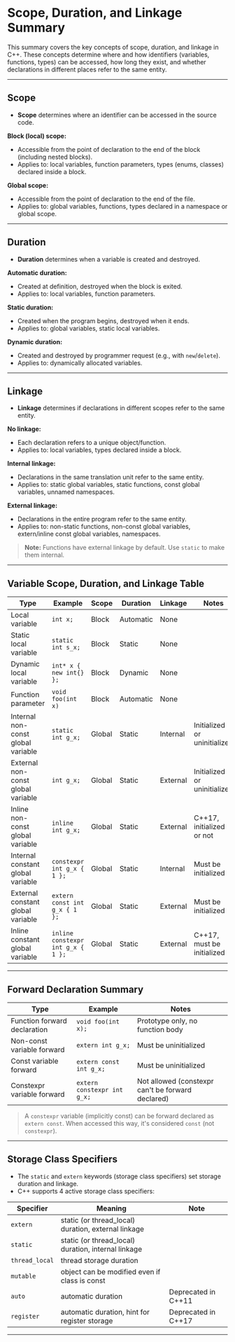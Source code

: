 # Scope, Duration, and Linkage Summary

This summary covers the key concepts of scope, duration, and linkage in C++. These concepts determine where and how identifiers (variables, functions, types) can be accessed, how long they exist, and whether declarations in different places refer to the same entity.

---

## Scope

- **Scope** determines where an identifier can be accessed in the source code.

**Block (local) scope:**
- Accessible from the point of declaration to the end of the block (including nested blocks).
- Applies to: local variables, function parameters, types (enums, classes) declared inside a block.

**Global scope:**
- Accessible from the point of declaration to the end of the file.
- Applies to: global variables, functions, types declared in a namespace or global scope.

---

## Duration

- **Duration** determines when a variable is created and destroyed.

**Automatic duration:**
- Created at definition, destroyed when the block is exited.
- Applies to: local variables, function parameters.

**Static duration:**
- Created when the program begins, destroyed when it ends.
- Applies to: global variables, static local variables.

**Dynamic duration:**
- Created and destroyed by programmer request (e.g., with `new`/`delete`).
- Applies to: dynamically allocated variables.

---

## Linkage

- **Linkage** determines if declarations in different scopes refer to the same entity.

**No linkage:**
- Each declaration refers to a unique object/function.
- Applies to: local variables, types declared inside a block.

**Internal linkage:**
- Declarations in the same translation unit refer to the same entity.
- Applies to: static global variables, static functions, const global variables, unnamed namespaces.

**External linkage:**
- Declarations in the entire program refer to the same entity.
- Applies to: non-static functions, non-const global variables, extern/inline const global variables, namespaces.

> **Note:** Functions have external linkage by default. Use `static` to make them internal.

---

## Variable Scope, Duration, and Linkage Table

| Type                                 | Example                        | Scope   | Duration   | Linkage   | Notes                        |
|-------------------------------------- |------------------------------- |---------|------------|-----------|----------------------------- |
| Local variable                        | `int x;`                      | Block   | Automatic  | None      |                             |
| Static local variable                 | `static int s_x;`             | Block   | Static     | None      |                             |
| Dynamic local variable                | `int* x { new int{} };`       | Block   | Dynamic    | None      |                             |
| Function parameter                    | `void foo(int x)`             | Block   | Automatic  | None      |                             |
| Internal non-const global variable    | `static int g_x;`             | Global  | Static     | Internal  | Initialized or uninitialized|
| External non-const global variable    | `int g_x;`                    | Global  | Static     | External  | Initialized or uninitialized|
| Inline non-const global variable      | `inline int g_x;`             | Global  | Static     | External  | C++17, initialized or not   |
| Internal constant global variable     | `constexpr int g_x { 1 };`    | Global  | Static     | Internal  | Must be initialized         |
| External constant global variable     | `extern const int g_x { 1 };` | Global  | Static     | External  | Must be initialized         |
| Inline constant global variable       | `inline constexpr int g_x { 1 };` | Global | Static | External  | C++17, must be initialized  |

---

## Forward Declaration Summary

| Type                        | Example                    | Notes                                         |
|-----------------------------|----------------------------|-----------------------------------------------|
| Function forward declaration| `void foo(int x);`         | Prototype only, no function body              |
| Non-const variable forward  | `extern int g_x;`          | Must be uninitialized                         |
| Const variable forward      | `extern const int g_x;`    | Must be uninitialized                         |
| Constexpr variable forward  | `extern constexpr int g_x;`| Not allowed (constexpr can't be forward declared) |

> A `constexpr` variable (implicitly const) can be forward declared as `extern const`. When accessed this way, it's considered `const` (not `constexpr`).

---

## Storage Class Specifiers

- The `static` and `extern` keywords (storage class specifiers) set storage duration and linkage.
- C++ supports 4 active storage class specifiers:

| Specifier      | Meaning                                         | Note                                               |
|----------------|------------------------------------------------|----------------------------------------------------|
| `extern`       | static (or thread_local) duration, external linkage |                                                    |
| `static`       | static (or thread_local) duration, internal linkage |                                                    |
| `thread_local` | thread storage duration                         |                                                    |
| `mutable`      | object can be modified even if class is const   |                                                    |
| `auto`         | automatic duration                              | Deprecated in C++11                                |
| `register`     | automatic duration, hint for register storage   | Deprecated in C++17                                |

---

